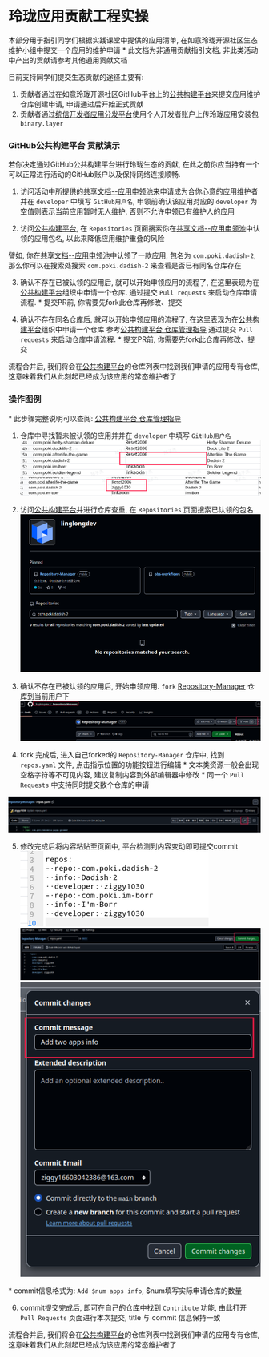 # 玲珑应用贡献工程实操
本部分用于指引同学们根据实践课堂中提供的应用清单, 在如意玲珑开源社区生态维护小组中提交一个应用的维护申请
\* 此文档为非通用贡献指引文档, 非此类活动中产出的贡献请参考其他通用贡献文档

目前支持同学们提交生态贡献的途径主要有:

1. 贡献者通过在如意玲珑开源社区GitHub平台上的[公共构建平台](https://github.com/linglongdev)来提交应用维护仓库创建申请, 申请通过后开始正式贡献
2. 贡献者通过[统信开发者应用分发平台](https://www.chinauos.com/partner/distribute)使用个人开发者账户上传玲珑应用安装包 `binary.layer` 

### GitHub公共构建平台 贡献演示
若你决定通过GitHub公共构建平台进行玲珑生态的贡献, 在此之前你应当持有一个可以正常进行活动的GitHub账户以及保持网络连接顺畅.

1. 访问活动中所提供的[共享文档--应用申领池](https://doc.weixin.qq.com/sheet/e3_AeUAowYWADcevxnRJXCRbCNoa8MHY?scode=AEoAsgdxAAYRJQNShIAeUAowYWADc&tab=000001)来申请成为合你心意的应用维护者并在 `developer` 中填写 `GitHub用户名`, 申领前确认该应用对应的 `developer` 为空值则表示当前应用暂时无人维护, 否则不允许申领已有维护人的应用

2. 访问[公共构建平台](https://github.com/linglongdev), 在 `Repositories` 页面搜索你在[共享文档--应用申领池](https://doc.weixin.qq.com/sheet/e3_AeUAowYWADcevxnRJXCRbCNoa8MHY?scode=AEoAsgdxAAYRJQNShIAeUAowYWADc&tab=000001)中认领的应用包名, 以此来降低应用维护重叠的风险

譬如, 你在[共享文档--应用申领池](https://doc.weixin.qq.com/sheet/e3_AeUAowYWADcevxnRJXCRbCNoa8MHY?scode=AEoAsgdxAAYRJQNShIAeUAowYWADc&tab=000001)中认领了一款应用, 包名为 `com.poki.dadish-2`, 那么你可以在搜索处搜索 `com.poki.dadish-2` 来查看是否已有同名仓库存在

3. 确认不存在已被认领的应用后, 就可以开始申领应用的流程了, 在这里表现为在[公共构建平台](https://github.com/linglongdev)组织中申请一个仓库. 通过提交 `Pull requests` 来启动仓库申请流程.
\* 提交PR前, 你需要先fork此仓库再修改、提交 

4. 确认不存在同名仓库后, 就可以开始申领应用的流程了, 在这里表现为在[公共构建平台](https://github.com/linglongdev)组织中申请一个仓库
参考[公共构建平台 仓库管理指导](https://github.com/linglongdev/Repository-Manager) 通过提交 `Pull requests` 来启动仓库申请流程.
\* 提交PR前, 你需要先fork此仓库再修改、提交 

流程合并后, 我们将会在[公共构建平台](https://github.com/linglongdev)的仓库列表中找到我们申请的应用专有仓库,这意味着我们从此刻起已经成为该应用的常态维护者了

### 操作图例
\* 此步骤完整说明可以查阅: [公共构建平台 仓库管理指导](https://github.com/linglongdev/Repository-Manager) 

1. 仓库中寻找暂未被认领的应用并并在 `developer` 中填写 `GitHub用户名`
![github-1](pics/github-1.png)
![github-2](pics/github-2.png)

2. 访问[公共构建平台](https://github.com/linglongdev)并进行仓库查重, 在 `Repositories` 页面搜索已认领的包名
![github-3](pics/github-3.png)

3. 确认不存在已被认领的应用后, 开始申领应用. `fork` [Repository-Manager](https://github.com/linglongdev/Repository-Manager) 仓库到当前用户下
![github-4](pics/github-4.png)

4. fork 完成后, 进入自己forked的 `Repository-Manager` 仓库中, 找到 `repos.yaml` 文件, 点击指示位置的功能按钮进行编辑
\* 文本类资源一般会出现空格字符等不可见内容, 建议复制内容到外部编辑器中修改
\* 同一个 `Pull Requests` 中支持同时提交数个仓库的申请

![github-5](pics/github-5.png)

5. 修改完成后将内容粘贴至页面中, 平台检测到内容变动即可提交commit
![github-6](pics/github-6.png)
![github-7](pics/github-7.png)
![github-8](pics/github-8.png)

\* commit信息格式为: `Add $num apps info`, $num填写实际申请仓库的数量

6. commit提交完成后, 即可在自己的仓库中找到 `Contribute` 功能, 由此打开 `Pull Requests` 页面进行本次提交, title 与 commit 信息保持一致

流程合并后, 我们将会在[公共构建平台](https://github.com/linglongdev)的仓库列表中找到我们申请的应用专有仓库,这意味着我们从此刻起已经成为该应用的常态维护者了